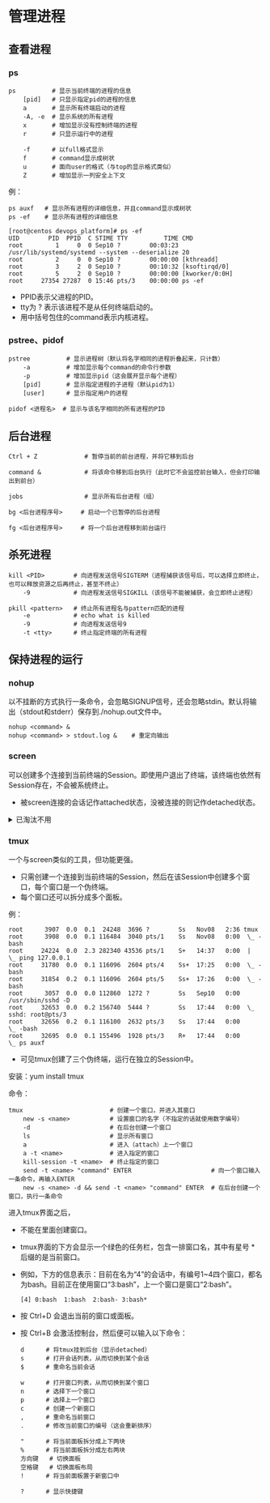 # 管理进程

## 查看进程

### ps

```shell
ps          # 显示当前终端的进程的信息
    [pid]   # 只显示指定pid的进程的信息
    a       # 显示所有终端启动的进程
    -A, -e  # 显示系统的所有进程
    x       # 增加显示没有控制终端的进程
    r       # 只显示运行中的进程

    -f      # 以full格式显示
    f       # command显示成树状
    u       # 面向user的格式（与top的显示格式类似）
    Z       # 增加显示一列安全上下文
```

例：

```shell
ps auxf   # 显示所有进程的详细信息，并且command显示成树状
ps -ef    # 显示所有进程的详细信息
```

```shell
[root@centos devops_platform]# ps -ef
UID        PID  PPID  C STIME TTY          TIME CMD
root         1     0  0 Sep10 ?        00:03:23 /usr/lib/systemd/systemd --system --deserialize 20
root         2     0  0 Sep10 ?        00:00:00 [kthreadd]
root         3     2  0 Sep10 ?        00:10:32 [ksoftirqd/0]
root         5     2  0 Sep10 ?        00:00:00 [kworker/0:0H]
root     27354 27287  0 15:46 pts/3    00:00:00 ps -ef
```

- PPID表示父进程的PID。
- tty为 ? 表示该进程不是从任何终端启动的。
- 用中括号包住的command表示内核进程。

### pstree、pidof

```shell
pstree          # 显示进程树（默认将名字相同的进程折叠起来，只计数）
    -a          # 增加显示每个command的命令行参数
    -p          # 增加显示pid（这会展开显示每个进程）
    [pid]       # 显示指定进程的子进程（默认pid为1）
    [user]      # 显示指定用户的进程

pidof <进程名>  # 显示与该名字相同的所有进程的PID
```

## 后台进程

```shell
Ctrl + Z             # 暂停当前的前台进程，并将它移到后台

command &            # 将该命令移到后台执行（此时它不会监控前台输入，但会打印输出到前台）

jobs                 # 显示所有后台进程（组）

bg <后台进程序号>     # 启动一个已暂停的后台进程

fg <后台进程序号>     # 将一个后台进程移到前台运行
```

## 杀死进程

```shell
kill <PID>        # 向进程发送信号SIGTERM（进程捕获该信号后，可以选择立即终止，也可以释放资源之后再终止，甚至不终止）
    -9            # 向进程发送信号SIGKILL（该信号不能被捕获，会立即终止进程）

pkill <pattern>   # 终止所有进程名与pattern匹配的进程
    -e            # echo what is killed
    -9            # 向进程发送信号9
    -t <tty>      # 终止指定终端的所有进程
```

## 保持进程的运行

### nohup

以不挂断的方式执行一条命令，会忽略SIGNUP信号，还会忽略stdin。默认将输出（stdout和stderr）保存到./nohup.out文件中。

```shell
nohup <command> &
nohup <command> > stdout.log &    # 重定向输出
```

### screen

可以创建多个连接到当前终端的Session。即使用户退出了终端，该终端也依然有Session存在，不会被系统终止。
- 被screen连接的会话记作attached状态，没被连接的则记作detached状态。

<details>
<summary>已淘汰不用</summary>

安装：yum install screen

命令：

```shell
screen         # 创建一个新会话，并进入其shell
    -ls        # 列出所有会话
    -dm        # 创建一个脱离的新会话
    -r <pid>   # 连接到一个脱离的会话
    -s <shell> # 指定使用的shell
    -S <name>  # 指定会话的名字（这会命名为<pid>.<name>，默认的命名为<pid>.<tty>.<host>）
    -L         # 自动将该会话的终端日志记录到/home/screenlog.0文件中（数字会递增）
```

</details>

### tmux

一个与screen类似的工具，但功能更强。
- 只需创建一个连接到当前终端的Session，然后在该Session中创建多个窗口，每个窗口是一个伪终端。
- 每个窗口还可以拆分成多个面板。

例：

```
root      3907  0.0  0.1  24248  3696 ?        Ss   Nov08   2:36 tmux
root      3908  0.0  0.1 116484  3040 pts/1    Ss   Nov08   0:00  \_ -bash
root     24224  0.0  2.3 282340 43536 pts/1    S+   14:37   0:00  |   \_ ping 127.0.0.1
root     31780  0.0  0.1 116096  2604 pts/4    Ss+  17:25   0:00  \_ -bash
root     31854  0.2  0.1 116096  2604 pts/5    Ss+  17:26   0:00  \_ -bash
root      3057  0.0  0.0 112860  1272 ?        Ss   Sep10   0:00 /usr/sbin/sshd -D
root     32653  0.0  0.2 156740  5444 ?        Ss   17:44   0:00  \_ sshd: root@pts/3
root     32656  0.2  0.1 116100  2632 pts/3    Ss   17:44   0:00      \_ -bash
root     32695  0.0  0.1 155496  1928 pts/3    R+   17:44   0:00          \_ ps auxf
```

- 可见tmux创建了三个伪终端，运行在独立的Session中。

安装：yum install tmux

命令：

```shell
tmux                        # 创建一个窗口，并进入其窗口
    new -s <name>           # 设置窗口的名字（不指定的话就使用数字编号）
    -d                      # 在后台创建一个窗口
    ls                      # 显示所有窗口
    a                       # 进入（attach）上一个窗口
    a -t <name>             # 进入指定的窗口
    kill-session -t <name>  # 终止指定的窗口
    send -t <name> "command" ENTER                      # 向一个窗口输入一条命令，再输入ENTER
    new -s <name> -d && send -t <name> "command" ENTER  # 在后台创建一个窗口，执行一条命令
```

进入tmux界面之后，
- 不能在里面创建窗口。
- tmux界面的下方会显示一个绿色的任务栏，包含一排窗口名，其中有星号 * 后缀的是当前窗口。
- 例如，下方的信息表示：目前在名为“4”的会话中，有编号1~4四个窗口，都名为bash。目前正在使用窗口“3:bash”，上一个窗口是窗口“2:bash”。
  ```
  [4] 0:bash  1:bash  2:bash- 3:bash*  
  ```
- 按 Ctrl+D 会退出当前的窗口或面板。
- 按 Ctrl+B 会激活控制台，然后便可以输入以下命令：

  ```shell
  d      # 将tmux挂到后台（显示detached）
  s      # 打开会话列表，从而切换到某个会话
  $      # 重命名当前会话
  
  w      # 打开窗口列表，从而切换到某个窗口
  n      # 选择下一个窗口
  p      # 选择上一个窗口
  c      # 创建一个新窗口
  ,      # 重命名当前窗口
  .      # 修改当前窗口的编号（这会重新排序）
  
  "      # 将当前面板拆分成上下两块
  %      # 将当前面板拆分成左右两块
  方向键   # 切换面板
  空格键   # 切换面板布局
  !      # 将当前面板置于新窗口中
  
  ?      # 显示快捷键
  ```